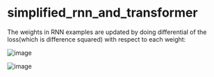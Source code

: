 # simplified_rnn_and_transformer

The weights in RNN examples are updated by doing differential of the loss(which is difference squared) with respect to each weight:

![image](https://github.com/user-attachments/assets/a5d8e245-9fe9-4d4e-a7b1-914abab95737)

![image](https://github.com/user-attachments/assets/89ea6504-1631-47f3-9f57-d14361200519)

